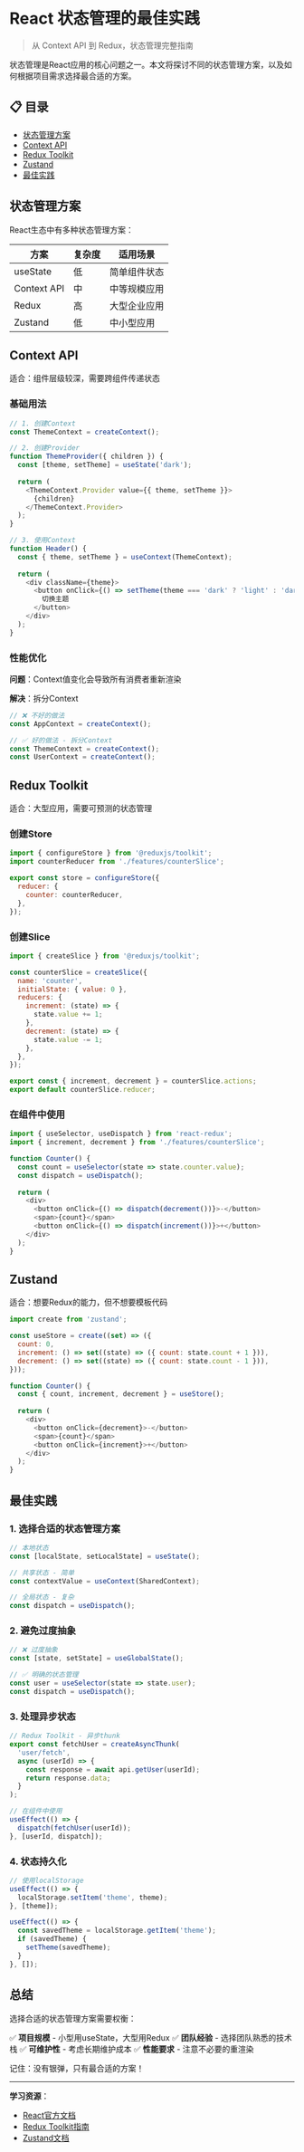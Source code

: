 # React 状态管理的最佳实践

> 从 Context API 到 Redux，状态管理完整指南

状态管理是React应用的核心问题之一。本文将探讨不同的状态管理方案，以及如何根据项目需求选择最合适的方案。

## 📋 目录

- [状态管理方案](#状态管理方案)
- [Context API](#context-api)
- [Redux Toolkit](#redux-toolkit)
- [Zustand](#zustand)
- [最佳实践](#最佳实践)

## 状态管理方案

React生态中有多种状态管理方案：

| 方案 | 复杂度 | 适用场景 |
|------|--------|---------|
| useState | 低 | 简单组件状态 |
| Context API | 中 | 中等规模应用 |
| Redux | 高 | 大型企业应用 |
| Zustand | 低 | 中小型应用 |

## Context API

适合：组件层级较深，需要跨组件传递状态

### 基础用法

```javascript
// 1. 创建Context
const ThemeContext = createContext();

// 2. 创建Provider
function ThemeProvider({ children }) {
  const [theme, setTheme] = useState('dark');
  
  return (
    <ThemeContext.Provider value={{ theme, setTheme }}>
      {children}
    </ThemeContext.Provider>
  );
}

// 3. 使用Context
function Header() {
  const { theme, setTheme } = useContext(ThemeContext);
  
  return (
    <div className={theme}>
      <button onClick={() => setTheme(theme === 'dark' ? 'light' : 'dark')}>
        切换主题
      </button>
    </div>
  );
}
```

### 性能优化

**问题**：Context值变化会导致所有消费者重新渲染

**解决**：拆分Context

```javascript
// ❌ 不好的做法
const AppContext = createContext();

// ✅ 好的做法 - 拆分Context
const ThemeContext = createContext();
const UserContext = createContext();
```

## Redux Toolkit

适合：大型应用，需要可预测的状态管理

### 创建Store

```javascript
import { configureStore } from '@reduxjs/toolkit';
import counterReducer from './features/counterSlice';

export const store = configureStore({
  reducer: {
    counter: counterReducer,
  },
});
```

### 创建Slice

```javascript
import { createSlice } from '@reduxjs/toolkit';

const counterSlice = createSlice({
  name: 'counter',
  initialState: { value: 0 },
  reducers: {
    increment: (state) => {
      state.value += 1;
    },
    decrement: (state) => {
      state.value -= 1;
    },
  },
});

export const { increment, decrement } = counterSlice.actions;
export default counterSlice.reducer;
```

### 在组件中使用

```javascript
import { useSelector, useDispatch } from 'react-redux';
import { increment, decrement } from './features/counterSlice';

function Counter() {
  const count = useSelector(state => state.counter.value);
  const dispatch = useDispatch();
  
  return (
    <div>
      <button onClick={() => dispatch(decrement())}>-</button>
      <span>{count}</span>
      <button onClick={() => dispatch(increment())}>+</button>
    </div>
  );
}
```

## Zustand

适合：想要Redux的能力，但不想要模板代码

```javascript
import create from 'zustand';

const useStore = create((set) => ({
  count: 0,
  increment: () => set((state) => ({ count: state.count + 1 })),
  decrement: () => set((state) => ({ count: state.count - 1 })),
}));

function Counter() {
  const { count, increment, decrement } = useStore();
  
  return (
    <div>
      <button onClick={decrement}>-</button>
      <span>{count}</span>
      <button onClick={increment}>+</button>
    </div>
  );
}
```

## 最佳实践

### 1. 选择合适的状态管理方案

```javascript
// 本地状态
const [localState, setLocalState] = useState();

// 共享状态 - 简单
const contextValue = useContext(SharedContext);

// 全局状态 - 复杂
const dispatch = useDispatch();
```

### 2. 避免过度抽象

```javascript
// ❌ 过度抽象
const [state, setState] = useGlobalState();

// ✅ 明确的状态管理
const user = useSelector(state => state.user);
const dispatch = useDispatch();
```

### 3. 处理异步状态

```javascript
// Redux Toolkit - 异步thunk
export const fetchUser = createAsyncThunk(
  'user/fetch',
  async (userId) => {
    const response = await api.getUser(userId);
    return response.data;
  }
);

// 在组件中使用
useEffect(() => {
  dispatch(fetchUser(userId));
}, [userId, dispatch]);
```

### 4. 状态持久化

```javascript
// 使用localStorage
useEffect(() => {
  localStorage.setItem('theme', theme);
}, [theme]);

useEffect(() => {
  const savedTheme = localStorage.getItem('theme');
  if (savedTheme) {
    setTheme(savedTheme);
  }
}, []);
```

## 总结

选择合适的状态管理方案需要权衡：

✅ **项目规模** - 小型用useState，大型用Redux
✅ **团队经验** - 选择团队熟悉的技术栈
✅ **可维护性** - 考虑长期维护成本
✅ **性能要求** - 注意不必要的重渲染

记住：没有银弹，只有最合适的方案！

---

**学习资源**：
- [React官方文档](https://react.dev)
- [Redux Toolkit指南](https://redux-toolkit.js.org/)
- [Zustand文档](https://zustand-demo.pmnd.rs/)

